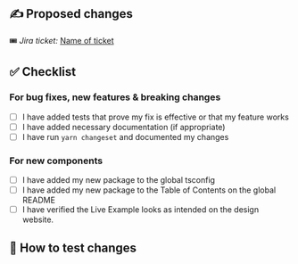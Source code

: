 ## ✍️ Proposed changes

<!-- Describe the big picture of your changes here and communicate why we should accept this pull request. If it fixes a bug or resolves a feature request, be sure to link to that issue. -->

🎟 _Jira ticket:_ [Name of ticket](https://jira.mongodb.org/browse/[name-of-ticket])

## ✅ Checklist

### For bug fixes, new features & breaking changes

- [ ] I have added tests that prove my fix is effective or that my feature works
- [ ] I have added necessary documentation (if appropriate)
- [ ] I have run `yarn changeset` and documented my changes

### For new components

- [ ] I have added my new package to the global tsconfig
- [ ] I have added my new package to the Table of Contents on the global README
- [ ] I have verified the Live Example looks as intended on the design website.

## 🧪 How to test changes

<!--
Explain or give steps of how to test your changes manually. Be as specific as you can – this will help the reviewer effectively and efficiently test and approve your changes. For bug fixes, this can often simply be the steps that you used to reproduce the bug.
-->
